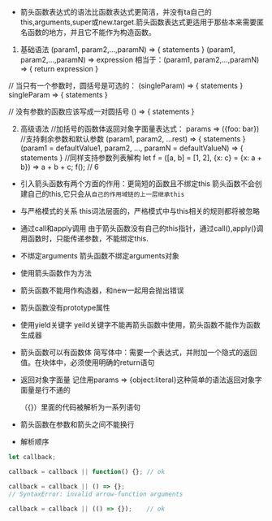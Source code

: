 - 箭头函数表达式的语法比函数表达式更简洁，并没有ta自己的this,arguments,super或new.target.箭头函数表达式更适用于那些本来需要匿名函数的地方，并且它不能作为构造函数。
1. 基础语法
(param1, param2,...,paramN) => { statements }
(param1, param2,...,paramN) => expression
相当于：(param1, param2,...,paramN) => { return expression }

// 当只有一个参数时，圆括号是可选的：
(singleParam) => { statements }
singleParam => { statements }

// 没有参数的函数应该写成一对圆括号
() => { statements }

2. 高级语法
//加括号的函数体返回对象字面量表达式：
params => ({foo: bar})
//支持剩余参数和默认参数
(param1, param2, ...rest) => { statements }
(param1 = defaultValue1, param2, …, paramN = defaultValueN) => { statements }
//同样支持参数列表解构
let f = ([a, b] = [1, 2], {x: c} = {x: a + b}) => a + b + c;
f();  // 6

- 引入箭头函数有两个方面的作用：更简短的函数且不绑定this
箭头函数不会创建自己的this,它只会从`自己的作用域链的上一层继承this`
- 与严格模式的关系
  this词法层面的，严格模式中与this相关的规则都将被忽略
- 通过call和apply调用
  由于箭头函数没有自己的this指针，通过call(),apply()调用函数时，只能传递参数，不能绑定this.
- 不绑定arguments
   箭头函数不绑定arguments对象
- 使用箭头函数作为方法
- 箭头函数不能用作构造器，和new一起用会抛出错误
- 箭头函数没有prototype属性
- 使用yield关键字
  yeild关键字不能再箭头函数中使用，箭头函数不能作为函数生成器

- 箭头函数可以有函数体
  简写体中：需要一个表达式，并附加一个隐式的返回值。在块体中，必须使用明确的return语句
- 返回对象字面量
  记住用params => {object:literal}这种简单的语法返回对象字面量是行不通的

  （{}）里面的代码被解析为一系列语句

- 箭头函数在参数和箭头之间不能换行
- 解析顺序
```js
let callback;

callback = callback || function() {}; // ok

callback = callback || () => {};      
// SyntaxError: invalid arrow-function arguments

callback = callback || (() => {});    // ok
```